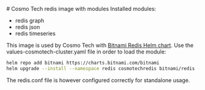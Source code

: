 # Cosmo Tech redis image with modules
Installed modules:
* redis graph
* redis json
* redis timeseries

This image is used by Cosmo Tech with [Bitnami Redis Helm chart](https://github.com/bitnami/charts/tree/master/bitnami/redisi).
Use the values-cosmotech-cluster.yaml file in order to load the module:
``` bash
helm repo add bitnami https://charts.bitnami.com/bitnami
helm upgrade --install --namespace redis cosmotechredis bitnami/redis --values https://raw.githubusercontent.com/Cosmo-Tech/cosmotech-redis/main/values-cosmotech-cluster.yaml --create-namespace --wait
```

The redis.conf file is however configured correctly for standalone usage.
